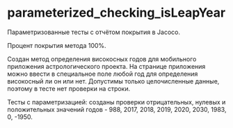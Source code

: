 # parameterized_checking_isLeapYear
Параметризованные тесты с отчётом покрытия в Jacoco.

Процент покрытия метода 100%.

Создан метод определения високосных годов для мобильного приложения астрологического проекта.
На странице приложения можно ввести в специальное поле любой год для определения високосный ли он или нет.
Допустимы только целочисленные данные, поэтому в тесте нет проверки на строки.

Тесты с параметризацией:
созданы проверки отрицательных, нулевых и положительных значений годов -
988, 2017, 2018, 2019, 2020, 2030, 1983, 0, -1950.